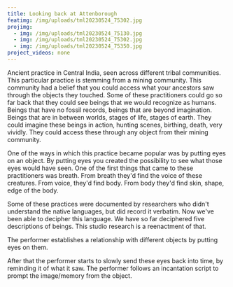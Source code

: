 ```yaml
---
title: Looking back at Attenborough
featimg: /img/uploads/tml20230524_75302.jpg
projimg:
  - img: /img/uploads/tml20230524_75130.jpg
  - img: /img/uploads/tml20230524_75302.jpg
  - img: /img/uploads/tml20230524_75350.jpg
project_videos: none
---
```

Ancient practice in Central India, seen across different tribal communities. This particular practice is stemming from a mining community. This community had a belief that you could access what your ancestors saw through the objects they touched. Some of these practitioners could go so far back that they could see beings that we would recognize as humans. Beings that have no fossil records, beings that are beyond imagination. Beings that are in between worlds, stages of life, stages of earth. They could imagine these beings in action, hunting scenes, birthing, death, very vividly. They could access these through any object from their mining community. 



One of the ways in which this practice became popular was by putting eyes on an object. By putting eyes you created the possibility to see what those eyes would have seen. One of the first things that came to these practitioners was breath. From breath they'd find the voice of these creatures. From voice, they'd find body. From body they'd find skin, shape, edge of the body. 



Some of these practices were documented by researchers who didn't understand the native languages, but did record it verbatim. Now we've been able to decipher this language. We have so far deciphered five descriptions of beings. This studio research is a reenactment of that. 



The performer establishes a relationship with different objects by putting eyes on them. 

After that the performer starts to slowly send these eyes back into time, by reminding it of what it saw. The performer follows an incantation script to prompt the image/memory from the object.